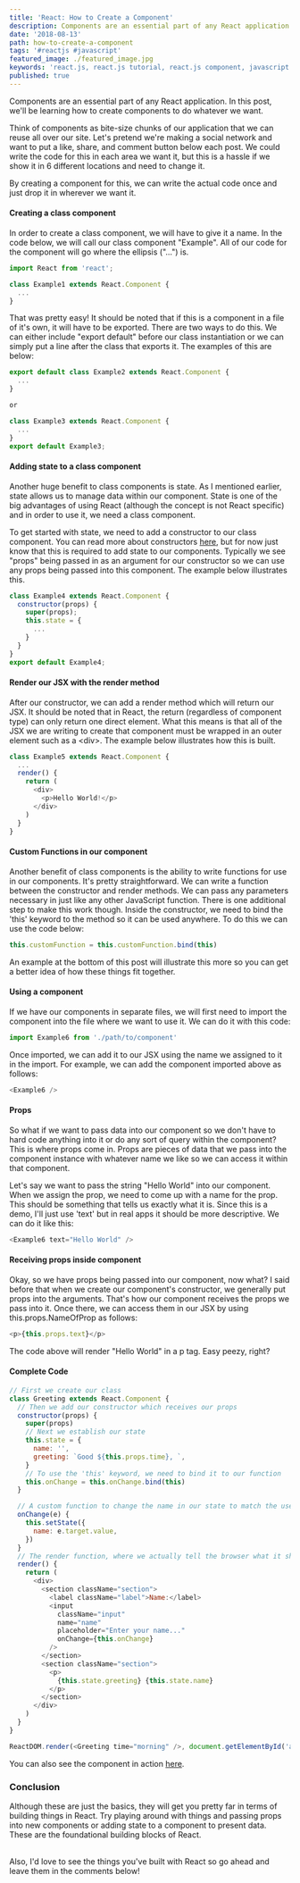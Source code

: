 ```yaml
---
title: 'React: How to Create a Component'
description: Components are an essential part of any React application. In this post, we'll be learning how to create components to do whatever we want.
date: '2018-08-13'
path: how-to-create-a-component
tags: '#reactjs #javascript'
featured_image: ./featured_image.jpg
keywords: 'react.js, react.js tutorial, react.js component, javascript'
published: true
---
```


Components are an essential part of any React application. In this post, we'll be learning how to create components to do whatever we want.

Think of components as bite-size chunks of our application that we can reuse all over our site. Let's pretend we're making a social network and want to put a like, share, and comment button below each post. We could write the code for this in each area we want it, but this is a hassle if we show it in 6 different locations and need to change it.

By creating a component for this, we can write the actual code once and just drop it in wherever we want it.

#### Creating a class component

In order to create a class component, we will have to give it a name. In the code below, we will call our class component "Example". All of our code for the component will go where the ellipsis ("...") is.

```javascript:title=app.js
import React from 'react';

class Example1 extends React.Component {
  ...
}
```

That was pretty easy! It should be noted that if this is a component in a file of it's own, it will have to be exported. There are two ways to do this. We can either include "export default" before our class instantiation or we can simply put a line after the class that exports it. The examples of this are below:

```javascript:title=app.js
export default class Example2 extends React.Component {
  ...
}

or

class Example3 extends React.Component {
  ...
}
export default Example3;
```

#### Adding state to a class component

Another huge benefit to class components is state. As I mentioned earlier, state allows us to manage data within our component. State is one of the big advantages of using React (although the concept is not React specific) and in order to use it, we need a class component.

To get started with state, we need to add a constructor to our class component. You can read more about constructors [here](https://developer.mozilla.org/en-US/docs/Web/JavaScript/Reference/Classes/constructor), but for now just know that this is required to add state to our components. Typically we see "props" being passed in as an argument for our constructor so we can use any props being passed into this component. The example below illustrates this.

```javascript:title=app.js
class Example4 extends React.Component {
  constructor(props) {
    super(props);
    this.state = {
      ...
    }
  }
}
export default Example4;
```

#### Render our JSX with the render method

After our constructor, we can add a render method which will return our JSX. It should be noted that in React, the return (regardless of component type) can only return one direct element. What this means is that all of the JSX we are writing to create that component must be wrapped in an outer element such as a &lt;div&gt;. The example below illustrates how this is built.

```javascript:title=app.js
class Example5 extends React.Component {
  ...
  render() {
    return (
      <div>
        <p>Hello World!</p>
      </div>
    )
  }
}
```

#### Custom Functions in our component

Another benefit of class components is the ability to write functions for use in our components. It's pretty straightforward. We can write a function between the constructor and render methods. We can pass any parameters necessary in just like any other JavaScript function. There is one additional step to make this work though. Inside the constructor, we need to bind the 'this' keyword to the method so it can be used anywhere. To do this we can use the code below:

```javascript:title=app.js
this.customFunction = this.customFunction.bind(this)
```

An example at the bottom of this post will illustrate this more so you can get a better idea of how these things fit together.

#### Using a component

If we have our components in separate files, we will first need to import the component into the file where we want to use it. We can do it with this code:

```javascript:title=app.js
import Example6 from './path/to/component'
```

Once imported, we can add it to our JSX using the name we assigned to it in the import. For example, we can add the component imported above as follows:

```javascript:title=app.js
<Example6 />
```

#### Props

So what if we want to pass data into our component so we don't have to hard code anything into it or do any sort of query within the component? This is where props come in. Props are pieces of data that we pass into the component instance with whatever name we like so we can access it within that component.

Let's say we want to pass the string "Hello World" into our component. When we assign the prop, we need to come up with a name for the prop. This should be something that tells us exactly what it is. Since this is a demo, I'll just use 'text' but in real apps it should be more descriptive. We can do it like this:

```javascript:title=app.js
<Example6 text="Hello World" />
```

#### Receiving props inside component

Okay, so we have props being passed into our component, now what? I said before that when we create our component's constructor, we generally put props into the arguments. That's how our component receives the props we pass into it. Once there, we can access them in our JSX by using this.props.NameOfProp as follows:

```javascript:title=app.js
<p>{this.props.text}</p>
```

The code above will render "Hello World" in a p tag. Easy peezy, right?

#### Complete Code

```javascript:title=app.js
// First we create our class
class Greeting extends React.Component {
  // Then we add our constructor which receives our props
  constructor(props) {
    super(props)
    // Next we establish our state
    this.state = {
      name: '',
      greeting: `Good ${this.props.time}, `,
    }
    // To use the 'this' keyword, we need to bind it to our function
    this.onChange = this.onChange.bind(this)
  }

  // A custom function to change the name in our state to match the user input
  onChange(e) {
    this.setState({
      name: e.target.value,
    })
  }
  // The render function, where we actually tell the browser what it should show
  render() {
    return (
      <div>
        <section className="section">
          <label className="label">Name:</label>
          <input
            className="input"
            name="name"
            placeholder="Enter your name..."
            onChange={this.onChange}
          />
        </section>
        <section className="section">
          <p>
            {this.state.greeting} {this.state.name}
          </p>
        </section>
      </div>
    )
  }
}

ReactDOM.render(<Greeting time="morning" />, document.getElementById('app'))
```

You can also see the component in action [here](https://codepen.io/iamtimsmith/pen/xaRydm/?editors=0010).

### Conclusion

Although these are just the basics, they will get you pretty far in terms of building things in React. Try playing around with things and passing props into new components or adding state to a component to present data. These are the foundational building blocks of React.

<br />
Also, I'd love to see the things you've built with React so go ahead and leave them in the comments below!
